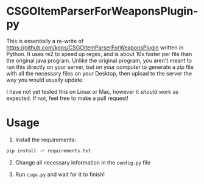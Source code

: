 # CSGOItemParserForWeaponsPlugin-py

This is essentially a re-write of https://github.com/kgns/CSGOItemParserForWeaponsPlugin written in Python. It uses re2 to speed up regex, and is about 10x faster per file than the original java program. Unlike the original program, you aren't meant to run this directly on your server, but on your computer to generate a zip file with all the necessary files on your Desktop, then upload to the server the way you would usually update. 

I have not yet tested this on Linux or Mac, however it *should* work as expected. If not, feel free to make a pull request!

# Usage

1. Install the requirements:
```py
pip install -r requirements.txt
```

2. Change all necessary information in the `config.py` file

3. Run `csgo.py` and wait for it to finish!